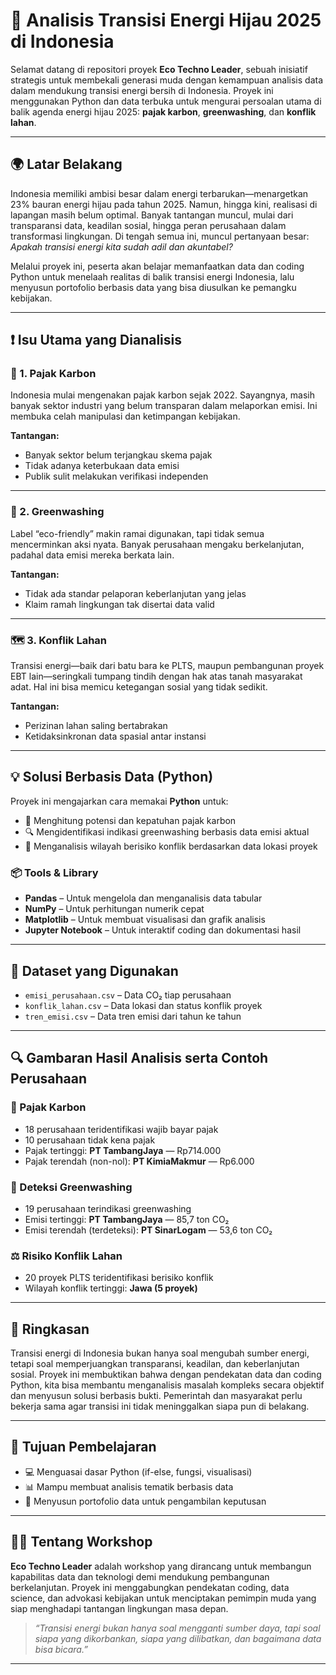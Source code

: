# 🔋 Analisis Transisi Energi Hijau 2025 di Indonesia

Selamat datang di repositori proyek **Eco Techno Leader**, sebuah inisiatif strategis untuk membekali generasi muda dengan kemampuan analisis data dalam mendukung transisi energi bersih di Indonesia. Proyek ini menggunakan Python dan data terbuka untuk mengurai persoalan utama di balik agenda energi hijau 2025: **pajak karbon**, **greenwashing**, dan **konflik lahan**.

---

## 🌍 Latar Belakang

Indonesia memiliki ambisi besar dalam energi terbarukan—menargetkan 23% bauran energi hijau pada tahun 2025. Namun, hingga kini, realisasi di lapangan masih belum optimal. Banyak tantangan muncul, mulai dari transparansi data, keadilan sosial, hingga peran perusahaan dalam transformasi lingkungan. Di tengah semua ini, muncul pertanyaan besar: _Apakah transisi energi kita sudah adil dan akuntabel?_

Melalui proyek ini, peserta akan belajar memanfaatkan data dan coding Python untuk menelaah realitas di balik transisi energi Indonesia, lalu menyusun portofolio berbasis data yang bisa diusulkan ke pemangku kebijakan.

---

## ❗ Isu Utama yang Dianalisis

### 💸 1. Pajak Karbon
Indonesia mulai mengenakan pajak karbon sejak 2022. Sayangnya, masih banyak sektor industri yang belum transparan dalam melaporkan emisi. Ini membuka celah manipulasi dan ketimpangan kebijakan.

**Tantangan:**
- Banyak sektor belum terjangkau skema pajak
- Tidak adanya keterbukaan data emisi
- Publik sulit melakukan verifikasi independen

---

### 🧼 2. Greenwashing
Label “eco-friendly” makin ramai digunakan, tapi tidak semua mencerminkan aksi nyata. Banyak perusahaan mengaku berkelanjutan, padahal data emisi mereka berkata lain.

**Tantangan:**
- Tidak ada standar pelaporan keberlanjutan yang jelas
- Klaim ramah lingkungan tak disertai data valid

---

### 🗺️ 3. Konflik Lahan
Transisi energi—baik dari batu bara ke PLTS, maupun pembangunan proyek EBT lain—seringkali tumpang tindih dengan hak atas tanah masyarakat adat. Hal ini bisa memicu ketegangan sosial yang tidak sedikit.

**Tantangan:**
- Perizinan lahan saling bertabrakan
- Ketidaksinkronan data spasial antar instansi

---

## 💡 Solusi Berbasis Data (Python)

Proyek ini mengajarkan cara memakai **Python** untuk:
- 🧮 Menghitung potensi dan kepatuhan pajak karbon
- 🔍 Mengidentifikasi indikasi greenwashing berbasis data emisi aktual
- 🧭 Menganalisis wilayah berisiko konflik berdasarkan data lokasi proyek

### 📦 Tools & Library
- **Pandas** – Untuk mengelola dan menganalisis data tabular
- **NumPy** – Untuk perhitungan numerik cepat
- **Matplotlib** – Untuk membuat visualisasi dan grafik analisis
- **Jupyter Notebook** – Untuk interaktif coding dan dokumentasi hasil

---

## 📁 Dataset yang Digunakan

- `emisi_perusahaan.csv` – Data CO₂ tiap perusahaan
- `konflik_lahan.csv` – Data lokasi dan status konflik proyek
- `tren_emisi.csv` – Data tren emisi dari tahun ke tahun

---

## 🔍  Gambaran Hasil Analisis serta Contoh Perusahaan

### 🔢 Pajak Karbon
- 18 perusahaan teridentifikasi wajib bayar pajak
- 10 perusahaan tidak kena pajak
- Pajak tertinggi: **PT TambangJaya** — Rp714.000
- Pajak terendah (non-nol): **PT KimiaMakmur** — Rp6.000

### 🧼 Deteksi Greenwashing
- 19 perusahaan terindikasi greenwashing
- Emisi tertinggi: **PT TambangJaya** — 85,7 ton CO₂
- Emisi terendah (terdeteksi): **PT SinarLogam** — 53,6 ton CO₂

### ⚖️ Risiko Konflik Lahan
- 20 proyek PLTS teridentifikasi berisiko konflik
- Wilayah konflik tertinggi: **Jawa (5 proyek)**

---

## 🧾 Ringkasan

Transisi energi di Indonesia bukan hanya soal mengubah sumber energi, tetapi soal memperjuangkan transparansi, keadilan, dan keberlanjutan sosial. Proyek ini membuktikan bahwa dengan pendekatan data dan coding Python, kita bisa membantu menganalisis masalah kompleks secara objektif dan menyusun solusi berbasis bukti. Pemerintah dan masyarakat perlu bekerja sama agar transisi ini tidak meninggalkan siapa pun di belakang.

---

## 🎯 Tujuan Pembelajaran

- 💻 Menguasai dasar Python (if-else, fungsi, visualisasi)
- 📊 Mampu membuat analisis tematik berbasis data
- 📁 Menyusun portofolio data untuk pengambilan keputusan

---

## 👨‍🏫 Tentang Workshop

**Eco Techno Leader** adalah workshop yang dirancang untuk membangun kapabilitas data dan teknologi demi mendukung pembangunan berkelanjutan. Proyek ini menggabungkan pendekatan coding, data science, dan advokasi kebijakan untuk menciptakan pemimpin muda yang siap menghadapi tantangan lingkungan masa depan.

> _“Transisi energi bukan hanya soal mengganti sumber daya, tapi soal siapa yang dikorbankan, siapa yang dilibatkan, dan bagaimana data bisa bicara.”_

---

